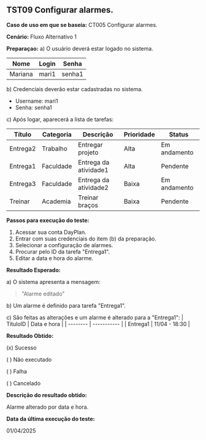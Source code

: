 ## TST09 Configurar alarmes.

**Caso de uso em que se baseia:** CT005 Configurar alarmes.

**Cenário:** Fluxo Alternativo 1

**Preparaçao:** 
a) O usuário deverá estar logado no sistema.

| Nome               | Login    | Senha  |
|----------          | ------   |------  |
| Mariana            | mari1    | senha1 |

b) Credenciais deverão estar cadastradas no sistema.
* Username: mari1
* Senha: senha1

c) Após logar, aparecerá a lista de tarefas:

| Título     | Categoria  | Descrição             | Prioridade | Status       |
|-------     | ---------  | ----------            | ---------- | -----        |
| Entrega2   | Trabalho   | Entregar projeto      | Alta       | Em andamento |
| Entrega1   | Faculdade  | Entrega da atividade1 | Alta       | Pendente     | 
| Entrega3   | Faculdade  | Entrega da atividade2 | Baixa      | Em andamento |
| Treinar    | Academia   | Treinar braços        | Baixa      | Pendente     |


**Passos para execução do teste:**
1. Acessar sua conta DayPlan.
2. Entrar com suas credenciais do item (b) da preparação.
3. Selecionar a configuração de alarmes.
4. Procurar pelo ID da tarefa "Entrega1".
5. Editar a data e hora do alarme.

**Resultado Esperado:** 

a) O sistema apresenta a mensagem: 
> "Alarme editado"

b) Um alarme é definido para tarefa "Entrega1".

c) São feitas as alterações e um alarme é alterado para a "Entrega1":
| TítuloID | Data e hora   |
| -------- | -----------   |
| Entrega1 | 11/04 - 18:30 |

**Resultado Obtido:**

(x) Sucesso

( ) Não executado

( ) Falha

( ) Cancelado

**Descrição do resultado obtido:**

Alarme alterado por data e hora.

**Data da última execução do teste:**

01/04/2025